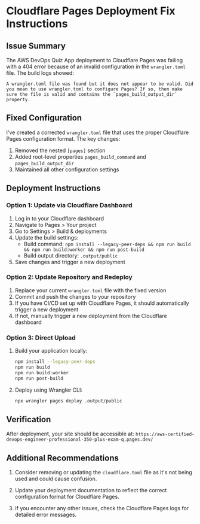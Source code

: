 # Cloudflare Pages Deployment Fix Instructions

## Issue Summary

The AWS DevOps Quiz App deployment to Cloudflare Pages was failing with a 404 error because of an invalid configuration in the `wrangler.toml` file. The build logs showed:

```
A wrangler.toml file was found but it does not appear to be valid. Did you mean to use wrangler.toml to configure Pages? If so, then make sure the file is valid and contains the `pages_build_output_dir` property.
```

## Fixed Configuration

I've created a corrected `wrangler.toml` file that uses the proper Cloudflare Pages configuration format. The key changes:

1. Removed the nested `[pages]` section
2. Added root-level properties `pages_build_command` and `pages_build_output_dir`
3. Maintained all other configuration settings

## Deployment Instructions

### Option 1: Update via Cloudflare Dashboard

1. Log in to your Cloudflare dashboard
2. Navigate to Pages > Your project
3. Go to Settings > Build & deployments
4. Update the build settings:
   - Build command: `npm install --legacy-peer-deps && npm run build && npm run build:worker && npm run post-build`
   - Build output directory: `.output/public`
5. Save changes and trigger a new deployment

### Option 2: Update Repository and Redeploy

1. Replace your current `wrangler.toml` file with the fixed version
2. Commit and push the changes to your repository
3. If you have CI/CD set up with Cloudflare Pages, it should automatically trigger a new deployment
4. If not, manually trigger a new deployment from the Cloudflare dashboard

### Option 3: Direct Upload

1. Build your application locally:
   ```bash
   npm install --legacy-peer-deps
   npm run build
   npm run build:worker
   npm run post-build
   ```
2. Deploy using Wrangler CLI:
   ```bash
   npx wrangler pages deploy .output/public
   ```

## Verification

After deployment, your site should be accessible at:
`https://aws-certified-devops-engineer-professional-350-plus-exam-q.pages.dev/`

## Additional Recommendations

1. Consider removing or updating the `cloudflare.toml` file as it's not being used and could cause confusion.

2. Update your deployment documentation to reflect the correct configuration format for Cloudflare Pages.

3. If you encounter any other issues, check the Cloudflare Pages logs for detailed error messages.
